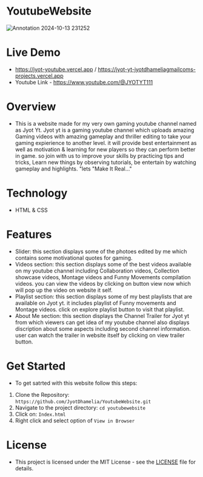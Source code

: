 # YoutubeWebsite

![Annotation 2024-10-13 231252](https://github.com/user-attachments/assets/2c86029e-5eee-4551-aac9-849fe411e614)

# Live Demo
- https://jyot-youtube.vercel.app / https://jyot-yt-jyotdhameliagmailcoms-projects.vercel.app
- Youtube Link - https://www.youtube.com/@JYOTYT111
  
# Overview
- This is a website made for my very own gaming youtube channel named as Jyot Yt. Jyot yt is a gaming youtube channel which uploads amazing Gaming videos with amazing gameplay and thriller editing to take your gaming expierience to another level. it will provide best entertainment as well as motivation & learning for new players so they can perform better in game. so join with us to improve your skills by practicing tips and tricks, Learn new things by observing tutorials, be entertain by watching gameplay and highlights. "lets "Make It Real..."

# Technology
- HTML & CSS

# Features
- Slider: this section displays some of the photoes edited by me which contains some motivational quotes for gaming.
- Videos section: this section displays some of the best videos available on my youtube channel including Collaboration videos, Collection showcase videos, Montage videos and Funny Movements compilation videos. you can view the videos by clicking on button view now which will pop up the video on website it self.
- Playlist section: this section displays some of my best playlists that are available on Jyot yt. it includes playlist of Funny movements and Montage videos. click on explore playlist button to visit that playlist.
- About Me section: this section displays the Channel Trailer for Jyot yt from which viewers can get idea of my youtube channel also displays discription about some aspects including second channel information. user can watch the trailer in website itself by clicking on view trailer button. 

# Get Started
- To get satrted with this website follow this steps:
 1. Clone the Repository: `https://github.com/JyotDhamelia/YoutubeWebsite.git`
 2. Navigate to the project directory: `cd youtubewebsite`
 3. Click on: `Index.html`
 4. Right click and select option of `View in Browser`

# License
- This project is licensed under the MIT License - see the [LICENSE](LICENSE) file for details.
